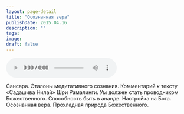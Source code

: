 ```yaml
---
layout: page-detail
title: "Осознанная вера"
publishDate: 2015.04.16
description: ""
tags:
image:
draft: false
---
```


<audio title="2015.04.16 - Осознанная вера.mp3" src="https://filer-api.advayta.org/v1.0/public/files/75031" controls=""></audio>

 Сансара. Эталоны медитативного сознания. Комментарий к тексту «Садашива Нилай» Шри Рамалинги. Ум должен стать проводником Божественного. Способность быть в ананде. Настройка на Бога. Осознанная вера. Прохладная природа Божественного. 

  
